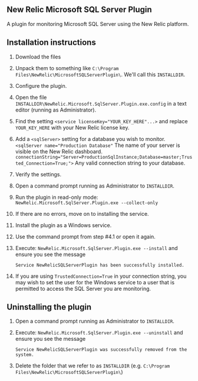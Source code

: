 ## New Relic Microsoft SQL Server Plugin

A plugin for monitoring Microsoft SQL Server using the New Relic platform.

## Installation instructions

1. Download the files
2. Unpack them to something like `C:\Program Files\NewRelic\MicrosoftSQLServerPlugin\`. We'll call this `INSTALLDIR`.
3. Configure the plugin.
  1. Open the file `INSTALLDIR\NewRelic.Microsoft.SqlServer.Plugin.exe.config` in a text editor (running as Administrator).
  2. Find the setting `<service licenseKey="YOUR_KEY_HERE"...>` and replace `YOUR_KEY_HERE` with your New Relic license key.
  3. Add a `<sqlServer>` setting for a database you wish to monitor.
     `<sqlServer name="Production Database"` The name of your server is visible on the New Relic dashboard.
     `connectionString="Server=ProductionSqlInstance;Database=master;Trusted_Connection=True;">` Any valid connection string to your database.
4. Verify the settings.
  1. Open a command prompt running as Administrator to `INSTALLDIR`.
  2. Run the plugin in read-only mode: `NewRelic.Microsoft.SqlServer.Plugin.exe --collect-only`
  3. If there are no errors, move on to installing the service.
5. Install the plugin as a Windows service.
  1. Use the command prompt from step #4.1 or open it again.
  2. Execute: `NewRelic.Microsoft.SqlServer.Plugin.exe --install` and ensure you see the message

     `Service NewRelicSQLServerPlugin has been successfully installed.`

6. If you are using `TrustedConnection=True` in your connection string, you may wish to set the user for the Windows service to a user that is permitted to access the SQL Server you are monitoring.

## Uninstalling the plugin

1. Open a command prompt running as Administrator to `INSTALLDIR`.
2. Execute: `NewRelic.Microsoft.SqlServer.Plugin.exe --uninstall` and ensure you see the message

   `Service NewRelicSQLServerPlugin was successfully removed from the system.`

3. Delete the folder that we refer to as `INSTALLDIR` (e.g. `C:\Program Files\NewRelic\MicrosoftSQLServerPlugin\`)